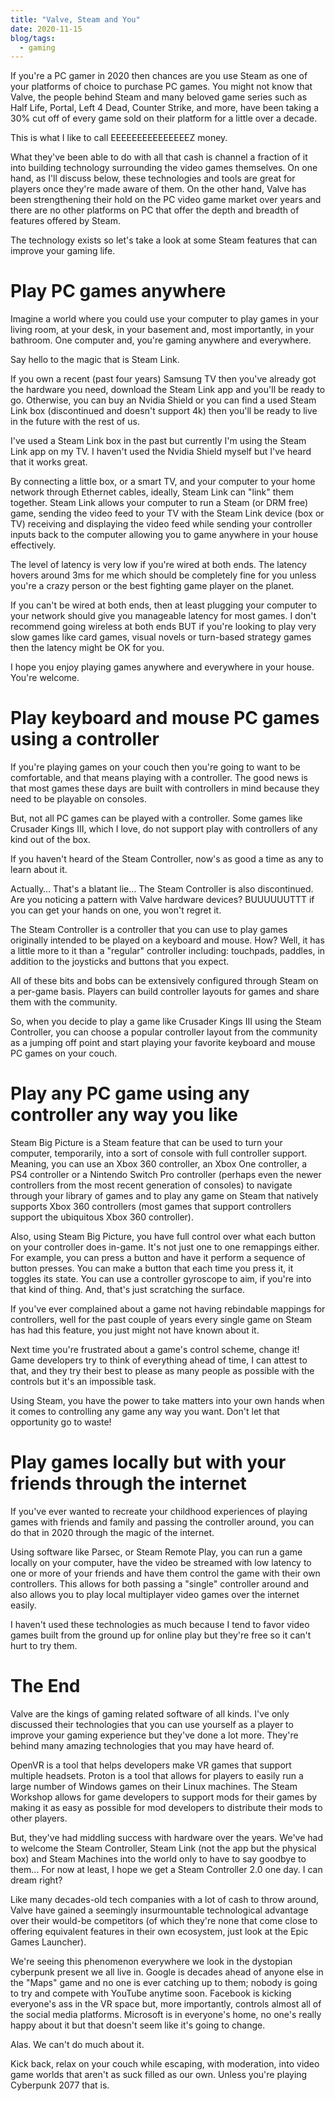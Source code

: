 ```yaml
---
title: "Valve, Steam and You"
date: 2020-11-15
blog/tags:
  - gaming
---
```


If you're a PC gamer in 2020 then chances are you use Steam as one of your platforms of choice to purchase PC games. You might not know that Valve, the people behind Steam and many beloved game series such as Half Life, Portal, Left 4 Dead, Counter Strike, and more, have been taking a 30% cut off of every game sold on their platform for a little over a decade.

This is what I like to call EEEEEEEEEEEEEEEZ money.

What they've been able to do with all that cash is channel a fraction of it into building technology surrounding the video games themselves. On one hand, as I'll discuss below, these technologies and tools are great for players once they're made aware of them. On the other hand, Valve has been strengthening their hold on the PC video game market over years and there are no other platforms on PC that offer the depth and breadth of features offered by Steam.

The technology exists so let's take a look at some Steam features that can improve your gaming life.

# Play PC games anywhere

Imagine a world where you could use your computer to play games in your living room, at your desk, in your basement and, most importantly, in your bathroom. One computer and, you're gaming anywhere and everywhere.

Say hello to the magic that is Steam Link.

If you own a recent (past four years) Samsung TV then you've already got the hardware you need, download the Steam Link app and you'll be ready to go. Otherwise, you can buy an Nvidia Shield or you can find a used Steam Link box (discontinued and doesn't support 4k) then you'll be ready to live in the future with the rest of us.

I've used a Steam Link box in the past but currently I'm using the Steam Link app on my TV. I haven't used the Nvidia Shield myself but I've heard that it works great.

By connecting a little box, or a smart TV, and your computer to your home network through Ethernet cables, ideally, Steam Link can "link" them together. Steam Link allows your computer to run a Steam (or DRM free) game, sending the video feed to your TV with the Steam Link device (box or TV) receiving and displaying the video feed while sending your controller inputs back to the computer allowing you to game anywhere in your house effectively.

The level of latency is very low if you're wired at both ends. The latency hovers around 3ms for me which should be completely fine for you unless you're a crazy person or the best fighting game player on the planet.

If you can't be wired at both ends, then at least plugging your computer to your network should give you manageable latency for most games. I don't recommend going wireless at both ends BUT if you're looking to play very slow games like card games, visual novels or turn-based strategy games then the latency might be OK for you.

I hope you enjoy playing games anywhere and everywhere in your house. You're welcome.

# Play keyboard and mouse PC games using a controller

If you're playing games on your couch then you're going to want to be comfortable, and that means playing with a controller. The good news is that most games these days are built with controllers in mind because they need to be playable on consoles.

But, not all PC games can be played with a controller. Some games like Crusader Kings III, which I love, do not support play with controllers of any kind out of the box.

If you haven't heard of the Steam Controller, now's as good a time as any to learn about it.

Actually… That's a blatant lie… The Steam Controller is also discontinued. Are you noticing a pattern with Valve hardware devices? BUUUUUUTTT if you can get your hands on one, you won't regret it.

The Steam Controller is a controller that you can use to play games originally intended to be played on a keyboard and mouse. How? Well, it has a little more to it than a "regular" controller including: touchpads, paddles, in addition to the joysticks and buttons that you expect.

All of these bits and bobs can be extensively configured through Steam on a per-game basis. Players can build controller layouts for games and share them with the community.

So, when you decide to play a game like Crusader Kings III using the Steam Controller, you can choose a popular controller layout from the community as a jumping off point and start playing your favorite keyboard and mouse PC games on your couch.

# Play any PC game using any controller any way you like

Steam Big Picture is a Steam feature that can be used to turn your computer, temporarily, into a sort of console with full controller support. Meaning, you can use an Xbox 360 controller, an Xbox One controller, a PS4 controller or a Nintendo Switch Pro controller (perhaps even the newer controllers from the most recent generation of consoles) to navigate through your library of games and to play any game on Steam that natively supports Xbox 360 controllers (most games that support controllers support the ubiquitous Xbox 360 controller).

Also, using Steam Big Picture, you have full control over what each button on your controller does in-game. It's not just one to one remappings either. For example, you can press a button and have it perform a sequence of button presses. You can make a button that each time you press it, it toggles its state. You can use a controller gyroscope to aim, if you're into that kind of thing. And, that's just scratching the surface.

If you've ever complained about a game not having rebindable mappings for controllers, well for the past couple of years every single game on Steam has had this feature, you just might not have known about it.

Next time you're frustrated about a game's control scheme, change it! Game developers try to think of everything ahead of time, I can attest to that, and they try their best to please as many people as possible with the controls but it's an impossible task.

Using Steam, you have the power to take matters into your own hands when it comes to controlling any game any way you want. Don't let that opportunity go to waste!

# Play games locally but with your friends through the internet

If you've ever wanted to recreate your childhood experiences of playing games with friends and family and passing the controller around, you can do that in 2020 through the magic of the internet.

Using software like Parsec, or Steam Remote Play, you can run a game locally on your computer, have the video be streamed with low latency to one or more of your friends and have them control the game with their own controllers. This allows for both passing a "single" controller around and also allows you to play local multiplayer video games over the internet easily.

I haven't used these technologies as much because I tend to favor video games built from the ground up for online play but they're free so it can't hurt to try them.

# The End

Valve are the kings of gaming related software of all kinds. I've only discussed their technologies that you can use yourself as a player to improve your gaming experience but they've done a lot more. They're behind many amazing technologies that you may have heard of.

OpenVR is a tool that helps developers make VR games that support multiple headsets. Proton is a tool that allows for players to easily run a large number of Windows games on their Linux machines. The Steam Workshop allows for game developers to support mods for their games by making it as easy as possible for mod developers to distribute their mods to other players.

But, they've had middling success with hardware over the years. We've had to welcome the Steam Controller, Steam Link (not the app but the physical box) and Steam Machines into the world only to have to say goodbye to them… For now at least, I hope we get a Steam Controller 2.0 one day. I can dream right?

Like many decades-old tech companies with a lot of cash to throw around, Valve have gained a seemingly insurmountable technological advantage over their would-be competitors (of which they're none that come close to offering equivalent features in their own ecosystem, just look at the Epic Games Launcher).

We're seeing this phenomenon everywhere we look in the dystopian cyberpunk present we all live in. Google is decades ahead of anyone else in the "Maps" game and no one is ever catching up to them; nobody is going to try and compete with YouTube anytime soon. Facebook is kicking everyone's ass in the VR space but, more importantly, controls almost all of the social media platforms. Microsoft is in everyone's home, no one's really happy about it but that doesn't seem like it's going to change.

Alas. We can't do much about it.

Kick back, relax on your couch while escaping, with moderation, into video game worlds that aren't as suck filled as our own. Unless you're playing Cyberpunk 2077 that is.
